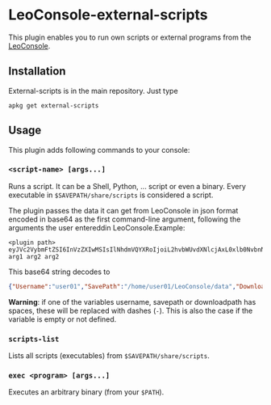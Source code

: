 
# LeoConsole-external-scripts

This plugin enables you to run own scripts or external programs from the
[LeoConsole](https://github.com/BoettcherDasOriginal/LeoConsole).

## Installation

External-scripts is in the main repository. Just type

```
apkg get external-scripts
```

## Usage

This plugin adds following commands to your console:

### `<script-name> [args...]`

Runs a script. It can be a Shell, Python, ... script or even a binary. Every
executable in `$SAVEPATH/share/scripts` is considered a script.

The plugin passes the data it can get from LeoConsole in json format encoded
in base64 as the first command-line argument, following the arguments the user
entereddin LeoConsole.Example:

```text
<plugin path> eyJVc2VybmFtZSI6InVzZXIwMSIsIlNhdmVQYXRoIjoiL2hvbWUvdXNlcjAxL0xlb0NvbnNvbGUvZGF0YSIsIkRvd25sb2FkUGF0aCI6Ii9ob21lL3VzZXIwMS9MZW9Db25zb2xlL2RhdGEvdG1wIiwiVmVyc2lvbiI6IjIuMC4wIn0K arg1 arg2 arg2
```

This base64 string decodes to

```json
{"Username":"user01","SavePath":"/home/user01/LeoConsole/data","DownloadPath":"/home/user01/LeoConsole/data/tmp","Version":"2.0.0"}
```

**Warning**: if one of the variables username, savepath or downloadpath has
spaces, these will be replaced with dashes (`-`). This is also the case if the
variable is empty or not defined.

### `scripts-list`

Lists all scripts (executables) from `$SAVEPATH/share/scripts`.

### `exec <program> [args...]`

Executes an arbitrary binary (from your `$PATH`).

